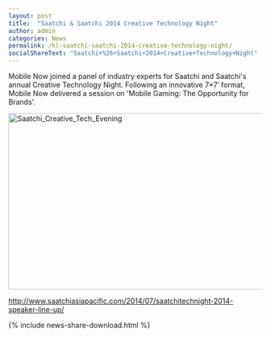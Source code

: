 ```yaml
---
layout: post
title:  "Saatchi & Saatchi 2014 Creative Technology Night"
author: admin
categories: News
permalink: /hl-saatchi-saatchi-2014-creative-technology-night/
socialShareText: "Saatchi+%26+Saatchi+2014+Creative+Technology+Night"
---
```

Mobile Now joined a panel of industry experts for Saatchi and Saatchi's annual Creative Technology Night. Following an innovative 7×7′ format, Mobile Now delivered a session on 'Mobile Gaming: The Opportunity for Brands'.

<img alt="Saatchi_Creative_Tech_Evening" src="{{ site.assetsurl }}2014/07/Saatchi_Creative_Tech_Evening.jpg" width="525" height="350">

<a title="#SAATCHITECHNIGHT 2014 SPEAKER LINE-UP" href="http://www.saatchiasiapacific.com/2014/07/saatchitechnight-2014-speaker-line-up/" target="_blank">http://www.saatchiasiapacific.com/2014/07/saatchitechnight-2014-speaker-line-up/</a>
<!--more-->
{% include news-share-download.html %}
